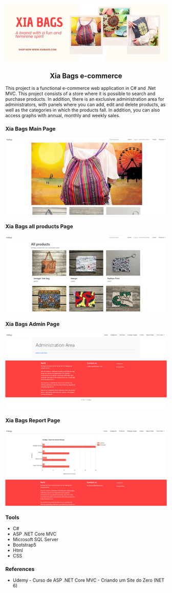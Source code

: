![Xia Bags Board Banner Image](/XiaBags_Ecommerce/wwwroot/images/Githeader.jpg)
<h2 align='center'>Xia Bags e-commerce</h2>

This project is a functional e-commerce web application in C# and .Net MVC. This project consists of a store where it is possible to search and purchase products. In addition, there is an exclusive administration area for administrators, with panels where you can add, edit and delete products, as well as the categories in which the products fall. In addition, you can also access graphs with annual, monthly and weekly sales.

### Xia Bags Main Page
![Xia Bags main Image](XiaBags_Ecommerce/wwwroot/images/Home.png)

### Xia Bags all products Page
![Xia Bags all products page Image](/XiaBags_Ecommerce/wwwroot/images/Products.png)

### Xia Bags Admin Page
![Xia Bags Admin page Image](/XiaBags_Ecommerce/wwwroot/images/Admin.png)

### Xia Bags Report Page
![Xia Bags report page Image](/XiaBags_Ecommerce/wwwroot/images/Reports.png)

### Tools
+ C#
+ ASP .NET Core MVC 
+ Microsoft SQL Server
+ Bootstrap5
+ Html
+ CSS

### References
+ Udemy - Curso de ASP .NET Core MVC - Criando um Site do Zero (NET 6)
